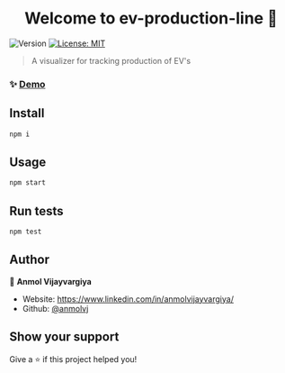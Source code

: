 <h1 align="center">Welcome to ev-production-line 👋</h1>
<p>
  <img alt="Version" src="https://img.shields.io/badge/version-0.1.0-blue.svg?cacheSeconds=2592000" />
  <a href="#" target="_blank">
    <img alt="License: MIT" src="https://img.shields.io/badge/License-MIT-yellow.svg" />
  </a>
</p>

> A visualizer for tracking production of EV's

### ✨ [Demo](http://localhost:3000/)

## Install

```sh
npm i
```

## Usage

```sh
npm start
```

## Run tests

```sh
npm test
```

## Author

👤 **Anmol Vijayvargiya**

- Website: https://www.linkedin.com/in/anmolvijayvargiya/
- Github: [@anmolvj](https://github.com/anmolvj)

## Show your support

Give a ⭐️ if this project helped you!

